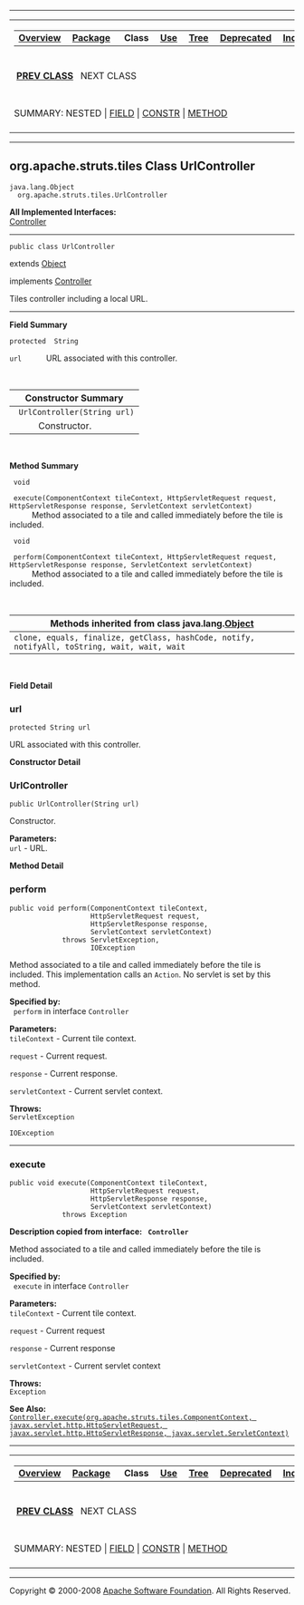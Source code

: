 ------------------------------------------------------------------------

<span id="navbar_top"></span> [](#skip-navbar_top "Skip navigation links")

<table>
<colgroup>
<col width="50%" />
<col width="50%" />
</colgroup>
<tbody>
<tr class="odd">
<td align="left"><span id="navbar_top_firstrow"></span>
<table>
<tbody>
<tr class="odd">
<td align="left"><a href="../../../../overview-summary.html.md"><strong>Overview</strong></a> </td>
<td align="left"><a href="package-summary.html.md"><strong>Package</strong></a> </td>
<td align="left"> <strong>Class</strong> </td>
<td align="left"><a href="class-use/UrlController.html.md"><strong>Use</strong></a> </td>
<td align="left"><a href="package-tree.html.md"><strong>Tree</strong></a> </td>
<td align="left"><a href="../../../../deprecated-list.html.md"><strong>Deprecated</strong></a> </td>
<td align="left"><a href="../../../../index-all.html.md"><strong>Index</strong></a> </td>
<td align="left"><a href="../../../../help-doc.html.md"><strong>Help</strong></a> </td>
</tr>
</tbody>
</table></td>
<td align="left"></td>
</tr>
<tr class="even">
<td align="left"> <a href="../../../../org/apache/struts/tiles/UntypedAttribute.html.md" title="class in org.apache.struts.tiles"><strong>PREV CLASS</strong></a>   NEXT CLASS</td>
<td align="left"><a href="../../../../index.html.md?org/apache/struts/tiles/UrlController.html"><strong>FRAMES</strong></a>    <a href="UrlController.html"><strong>NO FRAMES</strong></a>    
<a href="../../../../allclasses-noframe.html.md"><strong>All Classes</strong></a></td>
</tr>
<tr class="odd">
<td align="left">SUMMARY: NESTED | <a href="#field_summary">FIELD</a> | <a href="#constructor_summary">CONSTR</a> | <a href="#method_summary">METHOD</a></td>
<td align="left">DETAIL: <a href="#field_detail">FIELD</a> | <a href="#constructor_detail">CONSTR</a> | <a href="#method_detail">METHOD</a></td>
</tr>
</tbody>
</table>

<span id="skip-navbar_top"></span>

------------------------------------------------------------------------

org.apache.struts.tiles
 Class UrlController
-----------------------

    java.lang.Object
      org.apache.struts.tiles.UrlController

**All Implemented Interfaces:**  
[Controller](../../../../org/apache/struts/tiles/Controller.html.md "interface in org.apache.struts.tiles")

------------------------------------------------------------------------

    public class UrlController

extends [Object](http://java.sun.com/j2se/1.4.2/docs/api/java/lang/Object.html.md?is-external=true "class or interface in java.lang")

implements [Controller](../../../../org/apache/struts/tiles/Controller.html.md "interface in org.apache.struts.tiles")

Tiles controller including a local URL.

------------------------------------------------------------------------

<span id="field_summary"></span>

**Field Summary**

`protected  String`

`url`
           URL associated with this controller.

  <span id="constructor_summary"></span>

| **Constructor Summary**      |
|------------------------------|
| ` UrlController(String url)` 
            Constructor.       |

  <span id="method_summary"></span>

**Method Summary**

` void`

` execute(ComponentContext tileContext, HttpServletRequest request, HttpServletResponse response, ServletContext servletContext)`
           Method associated to a tile and called immediately before the tile is included.

` void`

` perform(ComponentContext tileContext, HttpServletRequest request, HttpServletResponse response, ServletContext servletContext)`
           Method associated to a tile and called immediately before the tile is included.

 <span id="methods_inherited_from_class_java.lang.Object"></span>

| **Methods inherited from class java.lang.[Object](http://java.sun.com/j2se/1.4.2/docs/api/java/lang/Object.html.md?is-external=true "class or interface in java.lang")** |
|-----------------------------------------------------------------------------------------------------------------------------------------------------------------------|
| `clone, equals, finalize, getClass, hashCode, notify, notifyAll, toString, wait, wait, wait`                                                                          |

 

<span id="field_detail"></span>

**Field Detail**

<span id="url"></span>

### url

    protected String url

URL associated with this controller.

<span id="constructor_detail"></span>

**Constructor Detail**

### UrlController

    public UrlController(String url)

Constructor.

**Parameters:**  
`url` - URL.

<span id="method_detail"></span>

**Method Detail**

### perform

    public void perform(ComponentContext tileContext,
                        HttpServletRequest request,
                        HttpServletResponse response,
                        ServletContext servletContext)
                 throws ServletException,
                        IOException

Method associated to a tile and called immediately before the tile is included. This implementation calls an `Action`. No servlet is set by this method.

**Specified by:**  
` perform` in interface `Controller`

<!-- -->

**Parameters:**  
`tileContext` - Current tile context.

`request` - Current request.

`response` - Current response.

`servletContext` - Current servlet context.

**Throws:**  
`ServletException`

`IOException`

------------------------------------------------------------------------

### execute

    public void execute(ComponentContext tileContext,
                        HttpServletRequest request,
                        HttpServletResponse response,
                        ServletContext servletContext)
                 throws Exception

**Description copied from interface: ` Controller`**

Method associated to a tile and called immediately before the tile is included.

**Specified by:**  
` execute` in interface `Controller`

<!-- -->

**Parameters:**  
`tileContext` - Current tile context.

`request` - Current request

`response` - Current response

`servletContext` - Current servlet context

**Throws:**  
`Exception`

**See Also:**  
[`Controller.execute(org.apache.struts.tiles.ComponentContext, javax.servlet.http.HttpServletRequest, javax.servlet.http.HttpServletResponse, javax.servlet.ServletContext)`](../../../../org/apache/struts/tiles/Controller.html.md#execute(org.apache.struts.tiles.ComponentContext,%20javax.servlet.http.HttpServletRequest,%20javax.servlet.http.HttpServletResponse,%20javax.servlet.ServletContext))

------------------------------------------------------------------------

<span id="navbar_bottom"></span> [](#skip-navbar_bottom "Skip navigation links")

<table>
<colgroup>
<col width="50%" />
<col width="50%" />
</colgroup>
<tbody>
<tr class="odd">
<td align="left"><span id="navbar_bottom_firstrow"></span>
<table>
<tbody>
<tr class="odd">
<td align="left"><a href="../../../../overview-summary.html.md"><strong>Overview</strong></a> </td>
<td align="left"><a href="package-summary.html.md"><strong>Package</strong></a> </td>
<td align="left"> <strong>Class</strong> </td>
<td align="left"><a href="class-use/UrlController.html.md"><strong>Use</strong></a> </td>
<td align="left"><a href="package-tree.html.md"><strong>Tree</strong></a> </td>
<td align="left"><a href="../../../../deprecated-list.html.md"><strong>Deprecated</strong></a> </td>
<td align="left"><a href="../../../../index-all.html.md"><strong>Index</strong></a> </td>
<td align="left"><a href="../../../../help-doc.html.md"><strong>Help</strong></a> </td>
</tr>
</tbody>
</table></td>
<td align="left"></td>
</tr>
<tr class="even">
<td align="left"> <a href="../../../../org/apache/struts/tiles/UntypedAttribute.html.md" title="class in org.apache.struts.tiles"><strong>PREV CLASS</strong></a>   NEXT CLASS</td>
<td align="left"><a href="../../../../index.html.md?org/apache/struts/tiles/UrlController.html"><strong>FRAMES</strong></a>    <a href="UrlController.html"><strong>NO FRAMES</strong></a>    
<a href="../../../../allclasses-noframe.html.md"><strong>All Classes</strong></a></td>
</tr>
<tr class="odd">
<td align="left">SUMMARY: NESTED | <a href="#field_summary">FIELD</a> | <a href="#constructor_summary">CONSTR</a> | <a href="#method_summary">METHOD</a></td>
<td align="left">DETAIL: <a href="#field_detail">FIELD</a> | <a href="#constructor_detail">CONSTR</a> | <a href="#method_detail">METHOD</a></td>
</tr>
</tbody>
</table>

<span id="skip-navbar_bottom"></span>

------------------------------------------------------------------------

Copyright © 2000-2008 [Apache Software Foundation](http://www.apache.org/). All Rights Reserved.
